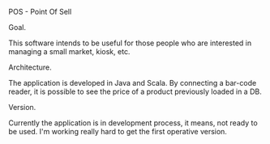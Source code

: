 POS - Point Of Sell

Goal.

This software intends to be useful for those people who are interested in managing a small market, kiosk, etc.

Architecture.

The application is developed in Java and Scala. By connecting a bar-code reader, it is possible to see the price of a product
previously loaded in a DB.

Version.

Currently the application is in development process, it means, not ready to be used. I'm working really hard to get the first operative version.
